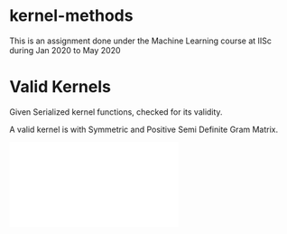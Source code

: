# kernel-methods

This is an assignment done under the Machine Learning course at IISc during Jan 2020 to May 2020

# Valid Kernels
Given Serialized kernel functions, checked for its validity.

A valid kernel is with Symmetric and Positive Semi Definite Gram Matrix.

<!-- <embed src="Results.pdf" type="application/pdf"> -->
![Results](Results.pdf)